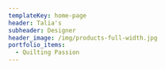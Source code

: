 ```yaml
---
templateKey: home-page
header: Talia's
subheader: Designer
header_image: /img/products-full-width.jpg
portfolio_items:
  - Quilting Passion
---
```


